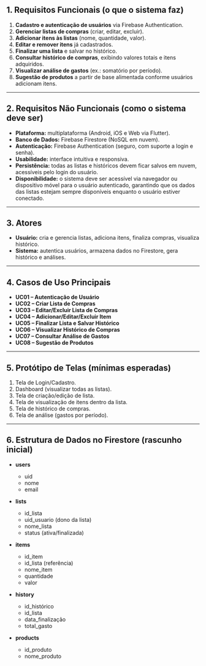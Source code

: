 ## **1. Requisitos Funcionais (o que o sistema faz)**

1. **Cadastro e autenticação de usuários** via Firebase Authentication.
2. **Gerenciar listas de compras** (criar, editar, excluir).
3. **Adicionar itens às listas** (nome, quantidade, valor).
4. **Editar e remover itens** já cadastrados.
5. **Finalizar uma lista** e salvar no histórico.
6. **Consultar histórico de compras**, exibindo valores totais e itens adquiridos.
7. **Visualizar análise de gastos** (ex.: somatório por período).
8. **Sugestão de produtos** a partir de base alimentada conforme usuários adicionam itens.

---

## **2. Requisitos Não Funcionais (como o sistema deve ser)**

* **Plataforma:** multiplataforma (Android, iOS e Web via Flutter).
* **Banco de Dados:** Firebase Firestore (NoSQL em nuvem).
* **Autenticação:** Firebase Authentication (seguro, com suporte a login e senha).
* **Usabilidade:** interface intuitiva e responsiva.
* **Persistência:** todas as listas e históricos devem ficar salvos em nuvem, acessíveis pelo login do usuário.
* **Disponibilidade:** o sistema deve ser acessível via navegador ou dispositivo móvel para o usuário autenticado, garantindo que os dados das listas estejam sempre disponíveis enquanto o usuário estiver conectado.

---

## **3. Atores**

* **Usuário:** cria e gerencia listas, adiciona itens, finaliza compras, visualiza histórico.
* **Sistema:** autentica usuários, armazena dados no Firestore, gera histórico e análises.

---

## **4. Casos de Uso Principais**

* **UC01 – Autenticação de Usuário**
* **UC02 – Criar Lista de Compras**
* **UC03 – Editar/Excluir Lista de Compras**
* **UC04 – Adicionar/Editar/Excluir Item**
* **UC05 – Finalizar Lista e Salvar Histórico**
* **UC06 – Visualizar Histórico de Compras**
* **UC07 – Consultar Análise de Gastos**
* **UC08 – Sugestão de Produtos**

---

## **5. Protótipo de Telas (mínimas esperadas)**

1. Tela de Login/Cadastro.
2. Dashboard (visualizar todas as listas).
3. Tela de criação/edição de lista.
4. Tela de visualização de itens dentro da lista.
5. Tela de histórico de compras.
6. Tela de análise (gastos por período).

---

## **6. Estrutura de Dados no Firestore (rascunho inicial)**

* **users**

  * uid
  * nome
  * email
* **lists**

  * id\_lista
  * uid\_usuario (dono da lista)
  * nome\_lista
  * status (ativa/finalizada)
* **items**

  * id\_item
  * id\_lista (referência)
  * nome\_item
  * quantidade
  * valor
* **history**

  * id\_histórico
  * id\_lista
  * data\_finalização
  * total\_gasto
* **products**

  * id\_produto
  * nome\_produto